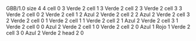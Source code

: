<gs-board without-header> GBB/1.0
size 4 4
cell 0 3 Verde 2 
cell 1 3 Verde 2 
cell 2 3 Verde 2 
cell 3 3 Verde 2 
cell 0 2 Verde 2 
cell 1 2 Azul 2 Verde 2 
cell 2 2 Azul 2 Verde 2 
cell 3 2 Verde 2 
cell 0 1 Verde 2 
cell 1 1 Verde 2 
cell 2 1 Azul 2 Verde 2 
cell 3 1 Verde 2 
cell 0 0 Azul 2 Verde 2 
cell 1 0 Verde 2 
cell 2 0 Azul 1 Rojo 1 Verde 2 
cell 3 0 Azul 2 Verde 2 
head 2 0 </gs-board>